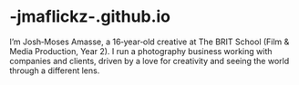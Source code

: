# -jmaflickz-.github.io
I’m Josh‑Moses Amasse, a 16‑year‑old creative at The BRIT School (Film &amp; Media Production, Year 2). I run a photography business working with companies and clients, driven by a love for creativity and seeing the world through a different lens.
